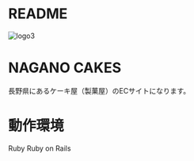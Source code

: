 # README

 ![logo3](https://user-images.githubusercontent.com/77328172/111861055-b03bc300-898e-11eb-9f1c-068e630febc6.png)
# NAGANO CAKES

 
 長野県にあるケーキ屋（製菓屋）のECサイトになります。
 
 
 

# 動作環境
Ruby
Ruby on Rails


